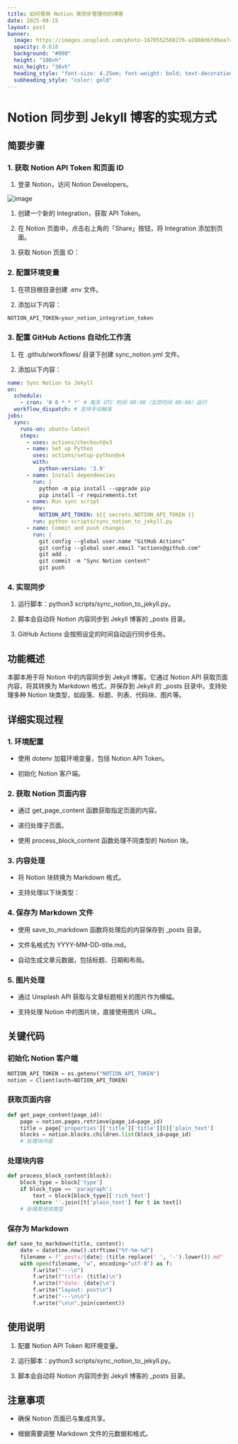```yaml
---
title: 如何使用 Notion 来同步管理你的博客
date: 2025-08-15
layout: post
banner:
  image: https://images.unsplash.com/photo-1670552508276-a2808d6fdbea?crop=entropy&cs=tinysrgb&fit=max&fm=jpg&ixid=M3w2OTIwMzJ8MHwxfHJhbmRvbXx8fHx8fHx8fDE3NTUyODI3Mzl8&ixlib=rb-4.1.0&q=80&w=1080
  opacity: 0.618
  background: "#000"
  height: "100vh"
  min_height: "38vh"
  heading_style: "font-size: 4.25em; font-weight: bold; text-decoration: underline"
  subheading_style: "color: gold"
---
```


# Notion 同步到 Jekyll 博客的实现方式

## 简要步骤

### 1. 获取 Notion API Token 和页面 ID

1. 登录 Notion，访问 Notion Developers。

![image](https://prod-files-secure.s3.us-west-2.amazonaws.com/a7a0cc5a-89b9-4cda-8686-1fba0ca52f40/d19c1afe-dea5-4312-9333-786b0ba83054/image.png?X-Amz-Algorithm=AWS4-HMAC-SHA256&X-Amz-Content-Sha256=UNSIGNED-PAYLOAD&X-Amz-Credential=ASIAZI2LB466QSJ55BYE%2F20250815%2Fus-west-2%2Fs3%2Faws4_request&X-Amz-Date=20250815T183219Z&X-Amz-Expires=3600&X-Amz-Security-Token=IQoJb3JpZ2luX2VjEBoaCXVzLXdlc3QtMiJIMEYCIQCxxFPl2761lY9oLLdCqq2lERZORJZeeQeMxdeo26kLtgIhALmb6YfVsq2LssTjrX8Zr9IUkzcSR4hTr78lsFPL2TXhKv8DCGMQABoMNjM3NDIzMTgzODA1IgwZktkpu%2B%2BUbvwmwpMq3ANiv7mdqIp2H9YwWpzkTVFftZ1Melr%2FGuC7SLoyK7qt2WHI43XI73viczW%2FL%2BwJq0RSqwF6xEI%2F3%2BkTciwXKiHCyyn78wbq05zDgHmK%2BUnE5AkmdEqDivtN4hXODj03%2BzTkzknBiY0ee2ipNw8IAVb6FJ02s29BPEK45wFcRMUx3N2%2BxjPDg1TBDFkRK8su1bLzn0UZFkUKGhqMoDmBP8f2%2Bh56fqY0W3JWC6mV%2FKUFHbKEcUai13VfvtnMF%2Bd4OuPgNCm1oQLVTKpvV31Whn%2BN8VV7HgUiAiCriTZ4n44WsfpMsn5mHQX%2BWsqTP4IE9IOhnfvikUU66MiF%2FtpbQjisuWReOzBwENPPFmxgXyW1LlBnQTAjwz5%2FD3zJOVXvlu%2BcjTWHvFuXt73%2B7zQkEnJh0Rw3JRu3KLH3h5dleO3YnMCtDygwKleC3cC8D3%2BpsyFBlWgoCGsjraze8v%2FtQluNnnAcwT4HIN%2FJs4CjWFsNykOFdocx8NY69XtLsJzu9%2FLcBJIMfW3H7wVM8NtPvrvbtWLUfY%2FPd1M1GYd%2B%2BHhOT4lFLOnTGhsU1FkyBXTZGH0Wa1g18sLRzpcr09Z%2BjWH6xQKNx2yd7eqjaacmAoCgpWZDlgmmQfR5ztENOzDn2v3EBjqkAeK%2BQbLJlTqYiXLXVD25ptzT8%2BXxpTI7RCHx4weUIOf%2F%2FA2ED%2Bge68Dj6T4dOLHHpcco7Y5UFygQNKmS2SbIlPo%2F9%2BE3HodaYc2aRw8d2QaeCh7IOUfv0LQVx2seXaMfvDjb1z8U9V%2Fd169P66M9vImCVZgj5r0Hv0bumscfXk9kK7QUsYJzEqjEbTWAJ8h2FaXv7uHsE96ARNAwGaNSg%2FdyOEiR&X-Amz-Signature=e9c0d2d769ede02a101524d57b26c3d9e3e8485526379fee084835bc2fe49cad&X-Amz-SignedHeaders=host&x-amz-checksum-mode=ENABLED&x-id=GetObject)

1. 创建一个新的 Integration，获取 API Token。

1. 在 Notion 页面中，点击右上角的「Share」按钮，将 Integration 添加到页面。

1. 获取 Notion 页面 ID：


### 2. 配置环境变量

1. 在项目根目录创建 .env 文件。

1. 添加以下内容：

```javascript
NOTION_API_TOKEN=your_notion_integration_token
```

### 3. 配置 GitHub Actions 自动化工作流

1. 在 .github/workflows/ 目录下创建 sync_notion.yml 文件。

1. 添加以下内容：

```yaml
name: Sync Notion to Jekyll
on:
  schedule:
    - cron: '0 0 * * *' # 每天 UTC 时间 00:00（北京时间 08:00）运行
  workflow_dispatch: # 支持手动触发
jobs:
  sync:
    runs-on: ubuntu-latest
    steps:
      - uses: actions/checkout@v3
      - name: Set up Python
        uses: actions/setup-python@v4
        with:
          python-version: '3.9'
      - name: Install dependencies
        run: |
          python -m pip install --upgrade pip
          pip install -r requirements.txt
      - name: Run sync script
        env:
          NOTION_API_TOKEN: ${{ secrets.NOTION_API_TOKEN }}
        run: python scripts/sync_notion_to_jekyll.py
      - name: Commit and push changes
        run: |
          git config --global user.name "GitHub Actions"
          git config --global user.email "actions@github.com"
          git add .
          git commit -m "Sync Notion content"
          git push
```

### 4. 实现同步

1. 运行脚本：python3 scripts/sync_notion_to_jekyll.py。

1. 脚本会自动将 Notion 内容同步到 Jekyll 博客的 _posts 目录。

1. GitHub Actions 会按照设定的时间自动运行同步任务。

## 功能概述

本脚本用于将 Notion 中的内容同步到 Jekyll 博客。它通过 Notion API 获取页面内容，将其转换为 Markdown 格式，并保存到 Jekyll 的 _posts 目录中。支持处理多种 Notion 块类型，如段落、标题、列表、代码块、图片等。

## 详细实现过程

### 1. 环境配置

- 使用 dotenv 加载环境变量，包括 Notion API Token。

- 初始化 Notion 客户端。

### 2. 获取 Notion 页面内容

- 通过 get_page_content 函数获取指定页面的内容。

- 递归处理子页面。

- 使用 process_block_content 函数处理不同类型的 Notion 块。

### 3. 内容处理

- 将 Notion 块转换为 Markdown 格式。

- 支持处理以下块类型：


### 4. 保存为 Markdown 文件

- 使用 save_to_markdown 函数将处理后的内容保存到 _posts 目录。

- 文件名格式为 YYYY-MM-DD-title.md。

- 自动生成文章元数据，包括标题、日期和布局。

### 5. 图片处理

- 通过 Unsplash API 获取与文章标题相关的图片作为横幅。

- 支持处理 Notion 中的图片块，直接使用图片 URL。

## 关键代码

### 初始化 Notion 客户端

```python
NOTION_API_TOKEN = os.getenv("NOTION_API_TOKEN")
notion = Client(auth=NOTION_API_TOKEN)
```

### 获取页面内容

```python
def get_page_content(page_id):
    page = notion.pages.retrieve(page_id=page_id)
    title = page['properties']['title']['title'][0]['plain_text']
    blocks = notion.blocks.children.list(block_id=page_id)
    # 处理块内容
```

### 处理块内容

```python
def process_block_content(block):
    block_type = block['type']
    if block_type == 'paragraph':
        text = block[block_type]['rich_text']
        return ''.join([t['plain_text'] for t in text])
    # 处理其他块类型
```

### 保存为 Markdown

```python
def save_to_markdown(title, content):
    date = datetime.now().strftime("%Y-%m-%d")
    filename = f"_posts/{date}-{title.replace(' ', '-').lower()}.md"
    with open(filename, "w", encoding="utf-8") as f:
        f.write("---\n")
        f.write(f"title: {title}\n")
        f.write(f"date: {date}\n")
        f.write("layout: post\n")
        f.write("---\n\n")
        f.write("\n\n".join(content))
```

## 使用说明

1. 配置 Notion API Token 和环境变量。

1. 运行脚本：python3 scripts/sync_notion_to_jekyll.py。

1. 脚本会自动将 Notion 内容同步到 Jekyll 博客的 _posts 目录。

## 注意事项

- 确保 Notion 页面已与集成共享。

- 根据需要调整 Markdown 文件的元数据和格式。